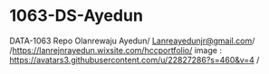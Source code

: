 # 1063-DS-Ayedun
DATA-1063 Repo
Olanrewaju Ayedun/
Lanreayedunjr@gmail.com/
/https://lanrejnrayedun.wixsite.com/hccportfolio/
image : https://avatars3.githubusercontent.com/u/22827286?s=460&v=4
/

